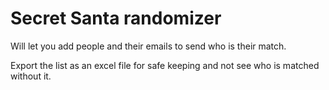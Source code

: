 # Secret Santa randomizer

Will let you add people and their emails to send who is their match.

Export the list as an excel file for safe keeping and not see who is matched without it.
